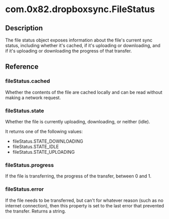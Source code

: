 # com.0x82.dropboxsync.FileStatus

## Description

The file status object exposes information about the file's current sync status,
including whether it's cached, if it's uploading or downloading, and if it's
uploading or downloading the progress of that transfer.

## Reference

### fileStatus.cached

Whether the contents of the file are cached locally and can be read without
making a network request.

### fileStatus.state

Whether the file is currently uploading, downloading, or neither (idle).

It returns one of the following values:

- fileStatus.STATE_DOWNLOADING
- fileStatus.STATE_IDLE
- fileStatus.STATE_UPLOADING

### fileStatus.progress

If the file is transferring, the progress of the transfer, between 0 and 1.

### fileStatus.error

If the file needs to be transferred, but can't for whatever reason (such as no
internet connection), then this property is set to the last error that prevented
the transfer. Returns a string.

